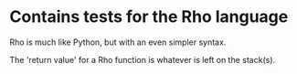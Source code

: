 # Contains tests for the Rho language

Rho is much like Python, but with an even simpler syntax.

The 'return value' for a Rho function is whatever is left on the stack(s).

